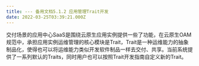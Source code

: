 ```yaml
---
title: --- 备用文档5.1.2 应用管理Trait开发
date: 2022-03-25T03:39:21.000Z
---
```


交付场景的应用中心SaaS是围绕云原生应用实例提供一些了功能，在云原生OAM规范中，承担应用实例运维管理的核心模块是Trait，Trait是一种运维能力的抽象制品化，使得也可以将运维能力类似开发软件制品一样去交付、共享。当前系统提供了一系列默认的Traits，同时用户也可以按照Trait开发指南自定义新的Trait。
